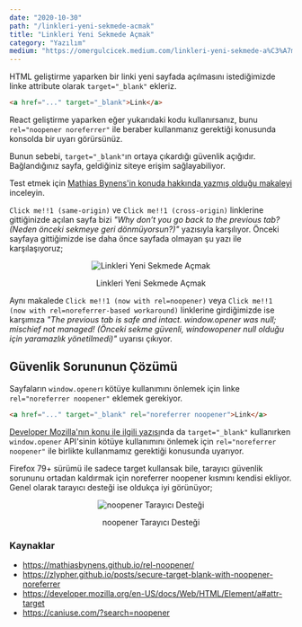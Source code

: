 ```yaml
---
date: "2020-10-30"
path: "/linkleri-yeni-sekmede-acmak"
title: "Linkleri Yeni Sekmede Açmak"
category: "Yazılım"
medium: "https://omergulcicek.medium.com/linkleri-yeni-sekmede-a%C3%A7mak-f51f355d9041"
---
```


HTML geliştirme yaparken bir linki yeni sayfada açılmasını istediğimizde linke attribute olarak `target="_blank"` ekleriz.

```html
<a href="..." target="_blank">Link</a>
```

React geliştirme yaparken eğer yukarıdaki kodu kullanırsanız, bunu `rel="noopener noreferrer"` ile beraber kullanmanız gerektiği konusunda konsolda bir uyarı görürsünüz.

Bunun sebebi, `target="_blank"`ın ortaya çıkardığı güvenlik açığıdır. Bağlandığınız sayfa, geldiğiniz siteye erişim sağlayabiliyor.

Test etmek için <a href="https://mathiasbynens.github.io/rel-noopener" target="_blank" rel="noreferrer noopener">Mathias Bynens'in konuda hakkında yazmış olduğu makaleyi</a> inceleyin.

`Click me!!1 (same-origin)` ve `Click me!!1 (cross-origin)` linklerine gittiğinizde açılan sayfa bizi *"Why don’t you go back to the previous tab? (Neden önceki sekmeye geri dönmüyorsun?)"* yazısıyla karşılıyor. Önceki sayfaya gittiğimizde ise daha önce sayfada olmayan şu yazı ile karşılaşıyoruz;

<div align="center">

![Linkleri Yeni Sekmede Açmak](https://miro.medium.com/max/430/1*K86RTPgR5bQs-uGMJAN-0g.png)
<figcaption>Linkleri Yeni Sekmede Açmak</figcaption>
</div>

Aynı makalede `Click me!!1 (now with rel=noopener)` veya `Click me!!1 (now with rel=noreferrer-based workaround)` linklerine girdiğimizde ise karşımıza *"The previous tab is safe and intact. window.opener was null; mischief not managed! (Önceki sekme güvenli, windowopener null olduğu için yaramazlık yönetilmedi)"* uyarısı çıkıyor.

## Güvenlik Sorununun Çözümü

Sayfaların `window.opener`ı kötüye kullanımını önlemek için linke `rel="noreferrer noopener"` eklemek gerekiyor.

```html
<a href="..." target="_blank" rel="noreferrer noopener">Link</a>
```

<a href="https://developer.mozilla.org/en-US/docs/Web/HTML/Element/a#attr-target" target="_blank" rel="noreferrer noopener">Developer Mozilla'nın konu ile ilgili yazısı</a>nda da `target="_blank"` kullanırken `window.opener` API'sinin kötüye kullanımını önlemek için `rel="noreferrer noopener"` ile birlikte kullanmamız gerektiği konusunda uyarıyor.

Firefox 79+ sürümü ile sadece target kullansak bile, tarayıcı güvenlik sorununu ortadan kaldırmak için noreferrer noopener kısmını kendisi ekliyor. Genel olarak tarayıcı desteği ise oldukça iyi görünüyor;

<div align="center">

![noopener Tarayıcı Desteği](https://miro.medium.com/max/700/1*1ruo2dfb3NC9Rd_Jlyp7mg.png)
<figcaption>noopener Tarayıcı Desteği</figcaption>
</div>

### Kaynaklar

- <a href="https://mathiasbynens.github.io/rel-noopener/" target="_blank" rel="noreferrer noopener">https://mathiasbynens.github.io/rel-noopener/</a>
- <a href="https://zlypher.github.io/posts/secure-target-blank-with-noopener-noreferrer" target="_blank" rel="noreferrer noopener">https://zlypher.github.io/posts/secure-target-blank-with-noopener-noreferrer</a>
- <a href="https://developer.mozilla.org/en-US/docs/Web/HTML/Element/a#attr-target" target="_blank" rel="noreferrer noopener">https://developer.mozilla.org/en-US/docs/Web/HTML/Element/a#attr-target</a>
- <a href="https://caniuse.com/?search=noopener" target="_blank" rel="noreferrer noopener">https://caniuse.com/?search=noopener</a>
